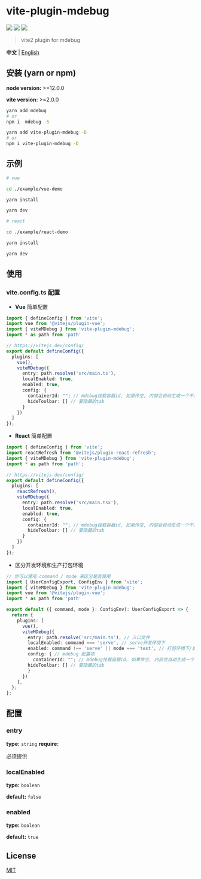 # vite-plugin-mdebug

[![](https://img.shields.io/npm/v/vite-plugin-mdebug.svg?style=flat-square)](https://www.npmjs.com/package/vite-plugin-mdebug)
[![](https://img.shields.io/npm/l/vite-plugin-mdebug.svg?style=flat-square)](https://www.npmjs.com/package/vite-plugin-mdebug)
[![](https://img.shields.io/npm/dt/vite-plugin-mdebug.svg?style=flat-square)](https://www.npmjs.com/package/vite-plugin-mdebug)

> vite2 plugin for mdebug

**中文** | [English](./README.md)

## 安装 (yarn or npm)

**node version:** >=12.0.0

**vite version:** >=2.0.0

```bash
yarn add mdebug
# or
npm i  mdebug -S
```

```bash
yarn add vite-plugin-mdebug -D
# or
npm i vite-plugin-mdebug -D
```

## 示例

```bash
# vue

cd ./example/vue-demo

yarn install

yarn dev

```

```bash
# react

cd ./example/react-demo

yarn install

yarn dev

```

## 使用

### vite.config.ts 配置

- **Vue** 简单配置

```ts
import { defineConfig } from 'vite';
import vue from '@vitejs/plugin-vue';
import { viteMDebug } from 'vite-plugin-mdebug';
import * as path from 'path'

// https://vitejs.dev/config/
export default defineConfig({
  plugins: [
    vue(),
    viteMDebug({
      entry: path.resolve('src/main.ts'),
      localEnabled: true,
      enabled: true,
      config: {
        containerId: ""; // mdebug挂载容器id, 如果传空, 内部会自动生成一个不重复的id,
        hideToolbar: [] // 要隐藏的tab
      }
    })
  ]
});
```

- **React** 简单配置

```ts
import { defineConfig } from 'vite';
import reactRefresh from '@vitejs/plugin-react-refresh';
import { viteMDebug } from 'vite-plugin-mdebug';
import * as path from 'path';

// https://vitejs.dev/config/
export default defineConfig({
  plugins: [
    reactRefresh(),
    viteMDebug({
      entry: path.resolve('src/main.tsx'),
      localEnabled: true,
      enabled: true,
      config: {
        containerId: ""; // mdebug挂载容器id, 如果传空, 内部会自动生成一个不重复的id,
        hideToolbar: [] // 要隐藏的tab
      }
    })
  ]
});
```

- 区分开发环境和生产打包环境

```ts
// 你可以使用 command / mode 来区分是否使用
import { UserConfigExport, ConfigEnv } from 'vite';
import { viteMDebug } from 'vite-plugin-mdebug';
import vue from '@vitejs/plugin-vue';
import * as path from 'path'

export default ({ command, mode }: ConfigEnv): UserConfigExport => {
  return {
    plugins: [
      vue(),
      viteMDebug({
        entry: path.resolve('src/main.ts'), // 入口文件
        localEnabled: command === 'serve', // serve开发环境下
        enabled: command !== 'serve' || mode === 'test', // 打包环境下/发布测试包
        config: { // mdebug 配置项
          containerId: ""; // mdebug挂载容器id, 如果传空, 内部会自动生成一个不重复的id,
        hideToolbar: [] // 要隐藏的tab
        }
      })
    ],
  };
};
```

## 配置

### entry

**type:** `string`
**require:**

必须提供

### localEnabled

**type:** `boolean`

**default:** `false`

### enabled

**type:** `boolean`

**default:** `true`

## License

[MIT](LICENSE)
